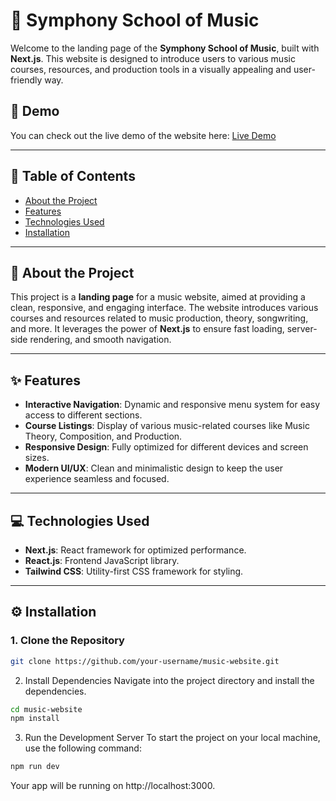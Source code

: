 # 🎵 Symphony School of Music 

Welcome to the landing page of the **Symphony School of Music**, built with **Next.js**. This website is designed to introduce users to various music courses, resources, and production tools in a visually appealing and user-friendly way.

## 🚀 Demo
You can check out the live demo of the website here: [Live Demo](https://music-academy-roan.vercel.app/)

---

## 📖 Table of Contents
- [About the Project](#about-the-project)
- [Features](#features)
- [Technologies Used](#technologies-used)
- [Installation](#installation)

---

## 📝 About the Project

This project is a **landing page** for a music website, aimed at providing a clean, responsive, and engaging interface. The website introduces various courses and resources related to music production, theory, songwriting, and more. It leverages the power of **Next.js** to ensure fast loading, server-side rendering, and smooth navigation.

---

## ✨ Features
- **Interactive Navigation**: Dynamic and responsive menu system for easy access to different sections.
- **Course Listings**: Display of various music-related courses like Music Theory, Composition, and Production.
- **Responsive Design**: Fully optimized for different devices and screen sizes.
- **Modern UI/UX**: Clean and minimalistic design to keep the user experience seamless and focused.

---

## 💻 Technologies Used
- **Next.js**: React framework for optimized performance.
- **React.js**: Frontend JavaScript library.
- **Tailwind CSS**: Utility-first CSS framework for styling.

---

## ⚙️ Installation

### 1. Clone the Repository
```bash
git clone https://github.com/your-username/music-website.git
```
2. Install Dependencies
Navigate into the project directory and install the dependencies.

```bash
cd music-website
npm install
```
3. Run the Development Server
To start the project on your local machine, use the following command:

```bash
npm run dev
```
Your app will be running on http://localhost:3000.

